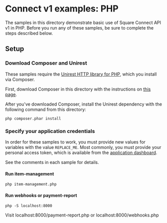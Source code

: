 # Connect v1 examples: PHP

The samples in this directory demonstrate basic use of Square Connect API v1 in
PHP. Before you run any of these samples, be sure to complete the steps
described below.

## Setup

### Download Composer and Unirest

These samples require the [Unirest HTTP library for PHP](http://unirest.io/php.html),
which you install via Composer.

First, download Composer in this directory with the instructions on
[this page](https://getcomposer.org/download/).

After you've downloaded Composer, install the Unirest dependency with the following
command from this directory:

    php composer.phar install

### Specify your application credentials

In order for these samples to work, you must provide new values for variables
with the value `REPLACE_ME`. Most commonly, you must provide your personal access
token, which is available from the [application dashboard](https://connect.squareup.com/apps).

See the comments in each sample for details.

#### Run item-management
    php item-management.php
#### Run webhooks or payment-report
    php -S localhost:8000
Visit localhost:8000/payment-report.php or localhost:8000/webhooks.php
